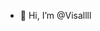 - 👋 Hi, I’m @Visallll


<!---
Visallll/Visallll is a ✨ special ✨ repository because its `README.md` (this file) appears on your GitHub profile.
You can click the Preview link to take a look at your changes.
--->

